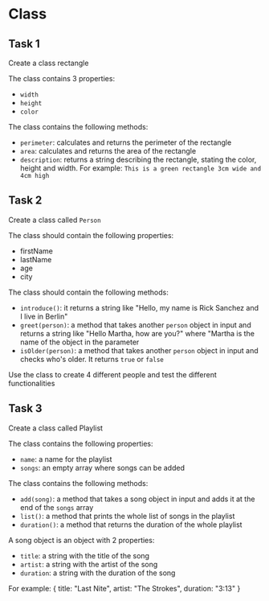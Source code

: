  # Class

## Task 1

Create a class rectangle

The class contains 3 properties:

- `width`
- `height`
- `color`

The class contains the following methods:

- `perimeter`: calculates and returns the perimeter of the rectangle
- `area`: calculates and returns the area of the rectangle
- `description`: returns a string describing the rectangle, stating the color, height and width. For example: `This is a green rectangle 3cm wide and 4cm high`

## Task 2


Create a class called `Person`

The class should contain the following properties:

- firstName
- lastName
- age
- city

The class should contain the following methods:

- `introduce()`: it returns a string like "Hello, my name is Rick Sanchez and I live in Berlin"
- `greet(person)`: a method that takes another `person` object in input and returns
a string like "Hello Martha, how are you?" where "Martha is the name of the
object in the parameter
- `isOlder(person)`: a method that takes another `person` object in input and checks who's
older. It returns `true` or `false`

Use the class to create 4 different people and test the different functionalities

## Task 3


Create a class called Playlist

The class contains the following properties:

- `name`: a name for the playlist
- `songs`: an empty array where songs can be added


The class contains the following methods:
- `add(song)`: a method that takes a song object in input and adds it at the end of the `songs` array
- `list()`: a method that prints the whole list of songs in the playlist
- `duration()`: a method that returns the duration of the whole playlist

A song object is an object with 2 properties:
- `title`: a string with the title of the song
- `artist`: a string with the artist of the song
- `duration`: a string with the duration of the song

For example:
{
  title: "Last Nite",
  artist: "The Strokes",
  duration: "3:13"
}

